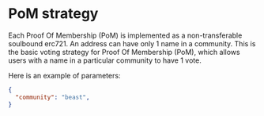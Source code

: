   # PoM strategy

  Each Proof Of Membership (PoM) is implemented as a non-transferable soulbound erc721.
  An address can have only 1 name in a community.
  This is the basic voting strategy for Proof Of Membership (PoM), which allows users with a name in a particular community to have 1 vote.

  Here is an example of parameters:
  ```json
  {
    "community": "beast",
  }
  ```
